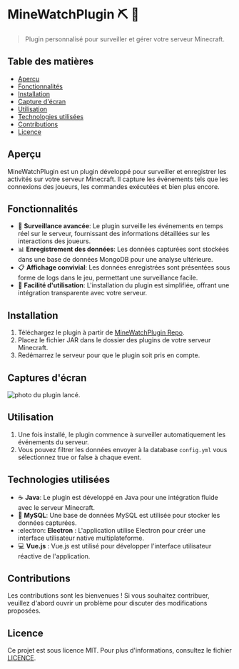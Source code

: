 # MineWatchPlugin :pick: :electric_plug:

> Plugin personnalisé pour surveiller et gérer votre serveur Minecraft.

## Table des matières

- [Aperçu](#aperçu)
- [Fonctionnalités](#fonctionnalités)
- [Installation](#installation)
- [Capture d'écran](#screenshot)
- [Utilisation](#utilisation)
- [Technologies utilisées](#technologies-utilisées)
- [Contributions](#contributions)
- [Licence](#licence)

## Aperçu

MineWatchPlugin est un plugin développé pour surveiller et enregistrer les activités sur votre serveur Minecraft. Il capture les événements tels que les connexions des joueurs, les commandes exécutées et bien plus encore.

## Fonctionnalités

- 🔌 **Surveillance avancée**: Le plugin surveille les événements en temps réel sur le serveur, fournissant des informations détaillées sur les interactions des joueurs.
- 📊 **Enregistrement des données**: Les données capturées sont stockées dans une base de données MongoDB pour une analyse ultérieure.
- 📋 **Affichage convivial**: Les données enregistrées sont présentées sous forme de logs dans le jeu, permettant une surveillance facile.
- 🚀 **Facilité d'utilisation**: L'installation du plugin est simplifiée, offrant une intégration transparente avec votre serveur.

## Installation

1. Téléchargez le plugin à partir de [MineWatchPlugin Repo](https://github.com/VotreNom/MineWatchPlugin/releases).
2. Placez le fichier JAR dans le dossier des plugins de votre serveur Minecraft.
3. Redémarrez le serveur pour que le plugin soit pris en compte.

## Captures d'écran

<img src="https://sandro642.github.io/screenshots/launchpluginminewatch.png" alt="photo du plugin lancé."/>

## Utilisation

1. Une fois installé, le plugin commence à surveiller automatiquement les événements du serveur.
2. Vous pouvez filtrer les données envoyer à la database `config.yml` vous sélectionnez true or false à chaque event.

## Technologies utilisées

- ☕ **Java**: Le plugin est développé en Java pour une intégration fluide avec le serveur Minecraft.
- 🍃 **MySQL**: Une base de données MySQL est utilisée pour stocker les données capturées.
- :electron: **Electron** : L'application utilise Electron pour créer une interface utilisateur native multiplateforme.
- :computer: **Vue.js** : Vue.js est utilisé pour développer l'interface utilisateur réactive de l'application.

## Contributions

Les contributions sont les bienvenues ! Si vous souhaitez contribuer, veuillez d'abord ouvrir un problème pour discuter des modifications proposées.

## Licence

Ce projet est sous licence MIT. Pour plus d'informations, consultez le fichier [LICENCE](https://github.com/VotreNom/MineWatchPlugin/blob/main/LICENSE).
